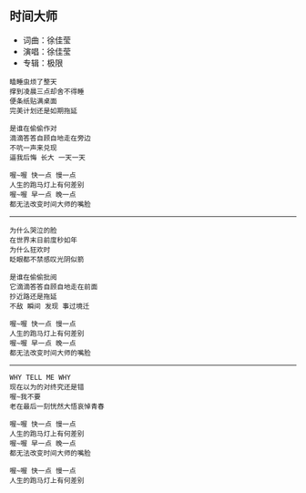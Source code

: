 ## 时间大师

* 词曲：徐佳莹
* 演唱：徐佳莹
* 专辑：极限

```
瞌睡虫烦了整天
撑到凌晨三点却舍不得睡
便条纸贴满桌面
完美计划还是如期拖延

是谁在偷偷作对
滴滴答答自顾自地走在旁边
不吭一声来兑现
逼我后悔 长大 一天一天

喔~喔 快一点 慢一点
人生的跑马灯上有何差别
喔~喔 早一点 晚一点
都无法改变时间大师的嘴脸
```

---

```
为什么哭泣的脸
在世界末日前度秒如年
为什么狂欢时
眨眼都不禁感叹光阴似箭

是谁在偷偷批阅
它滴滴答答自顾自地走在前面
抄近路还是拖延
不敌 瞬间 发现 事过境迁

喔~喔 快一点 慢一点
人生的跑马灯上有何差别
喔~喔 早一点 晚一点
都无法改变时间大师的嘴脸
```

---

```
WHY TELL ME WHY
现在以为的对终究还是错
喔~我不要
老在最后一刻恍然大悟哀悼青春

喔~喔 快一点 慢一点
人生的跑马灯上有何差别
喔~喔 早一点 晚一点
都无法改变时间大师的嘴脸

喔~喔 快一点 慢一点
人生的跑马灯上有何差别
```
